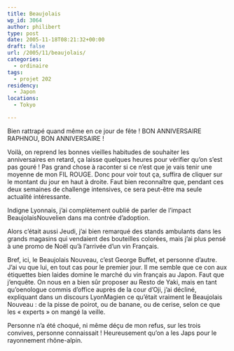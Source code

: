 ```yaml
---
title: Beaujolais
wp_id: 3064
author: philibert
type: post
date: 2005-11-18T08:21:32+00:00
draft: false
url: /2005/11/beaujolais/
categories:
  - ordinaire
tags:
  - projet 202
residency:
  - Japon
locations:
  - Tokyo

---
```

Bien rattrapé quand même en ce jour de fête ! BON ANNIVERSAIRE RAPHNOU, BON ANNIVERSAIRE ! 

Voilà, on reprend les bonnes vieilles habitudes de souhaiter les anniversaires en retard, ça laisse quelques heures pour vérifier qu&rsquo;on s&rsquo;est pas gouré ! Pas grand chose à raconter si ce n&rsquo;est que je vais tenir une moyenne de mon FIL ROUGE. Donc pour voir tout ça, suffira de cliquer sur le montant du jour en haut à droite. Faut bien reconnaître que, pendant ces deux semaines de challenge intensives, ce sera peut-être ma seule actualité intéressante.

Indigne Lyonnais, j&rsquo;ai complètement oublié de parler de l&rsquo;impact BeaujolaisNouvelien dans ma contrée d&rsquo;adoption. 

Alors c&rsquo;était aussi Jeudi, j&rsquo;ai bien remarqué des stands ambulants dans les grands magasins qui vendaient des bouteilles colorées, mais j&rsquo;ai plus pensé à une promo de Noël qu&rsquo;à l&rsquo;arrivée d&rsquo;un vin Français. 

Bref, ici, le Beaujolais Nouveau, c&rsquo;est George Buffet, et personne d&rsquo;autre. J&rsquo;ai vu que lui, en tout cas pour le premier jour. Il me semble que ce con aux étiquettes bien laides domine le marché du vin français au Japon. Faut que j&rsquo;enquête. On nous en a bien sûr proposer au Resto de Yaki, mais en tant qu&rsquo;oenologue commis d&rsquo;office auprès de la cour d&rsquo;Oji, j&rsquo;ai décliné, expliquant dans un discours LyonMagien ce qu&rsquo;était vraiment le Beaujolais Nouveau : de la pisse de poirot, ou de banane, ou de cerise, selon ce que les « experts » on mangé la veille. 

Personne n&rsquo;a été choqué, ni même déçu de mon refus, sur les trois convives, personne connaissait ! Heureusement qu&rsquo;on a les Japs pour le rayonnement rhône-alpin.